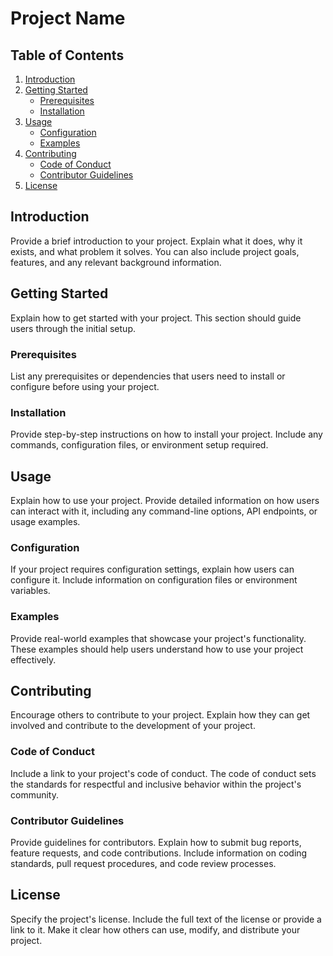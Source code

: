 # Project Name

## Table of Contents

1. [Introduction](#introduction)
2. [Getting Started](#getting-started)
   - [Prerequisites](#prerequisites)
   - [Installation](#installation)
3. [Usage](#usage)
   - [Configuration](#configuration)
   - [Examples](#examples)
4. [Contributing](#contributing)
   - [Code of Conduct](#code-of-conduct)
   - [Contributor Guidelines](#contributor-guidelines)
5. [License](#license)

## Introduction

Provide a brief introduction to your project. Explain what it does, why it exists, and what problem it solves. You can also include project goals, features, and any relevant background information.

## Getting Started

Explain how to get started with your project. This section should guide users through the initial setup.

### Prerequisites

List any prerequisites or dependencies that users need to install or configure before using your project.

### Installation

Provide step-by-step instructions on how to install your project. Include any commands, configuration files, or environment setup required.

## Usage

Explain how to use your project. Provide detailed information on how users can interact with it, including any command-line options, API endpoints, or usage examples.

### Configuration

If your project requires configuration settings, explain how users can configure it. Include information on configuration files or environment variables.

### Examples

Provide real-world examples that showcase your project's functionality. These examples should help users understand how to use your project effectively.

## Contributing

Encourage others to contribute to your project. Explain how they can get involved and contribute to the development of your project.

### Code of Conduct

Include a link to your project's code of conduct. The code of conduct sets the standards for respectful and inclusive behavior within the project's community.

### Contributor Guidelines

Provide guidelines for contributors. Explain how to submit bug reports, feature requests, and code contributions. Include information on coding standards, pull request procedures, and code review processes.

## License

Specify the project's license. Include the full text of the license or provide a link to it. Make it clear how others can use, modify, and distribute your project.
